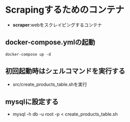 # Scrapingするためのコンテナ

- **scraper**:webをスクレイピングするコンテナ

## docker-compose.ymlの起動

```
docker-compose up -d
```

## 初回起動時はシェルコマンドを実行する

- src/create_products_table.shを実行

## mysqlに設定する

- mysql -h db -u root -p < create_products_table.sh
